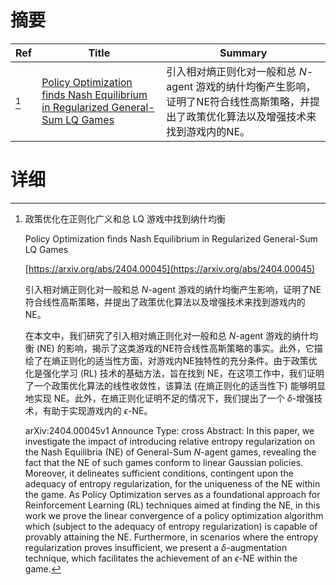 # 摘要

| Ref | Title | Summary |
| --- | --- | --- |
| [^1] | [Policy Optimization finds Nash Equilibrium in Regularized General-Sum LQ Games](https://arxiv.org/abs/2404.00045) | 引入相对熵正则化对一般和总 $N$-agent 游戏的纳什均衡产生影响，证明了NE符合线性高斯策略，并提出了政策优化算法以及增强技术来找到游戏内的NE。 |

# 详细

[^1]: 政策优化在正则化广义和总 LQ 游戏中找到纳什均衡

    Policy Optimization finds Nash Equilibrium in Regularized General-Sum LQ Games

    [https://arxiv.org/abs/2404.00045](https://arxiv.org/abs/2404.00045)

    引入相对熵正则化对一般和总 $N$-agent 游戏的纳什均衡产生影响，证明了NE符合线性高斯策略，并提出了政策优化算法以及增强技术来找到游戏内的NE。

    

    在本文中，我们研究了引入相对熵正则化对一般和总 $N$-agent 游戏的纳什均衡 (NE) 的影响，揭示了这类游戏的NE符合线性高斯策略的事实。此外，它描绘了在熵正则化的适当性方面，对游戏内NE独特性的充分条件。由于政策优化是强化学习 (RL) 技术的基础方法，旨在找到 NE，在这项工作中，我们证明了一个政策优化算法的线性收敛性，该算法 (在熵正则化的适当性下) 能够明显地实现 NE。此外，在熵正则化证明不足的情况下，我们提出了一个 $\delta$-增强技术，有助于实现游戏内的 $\epsilon$-NE。

    arXiv:2404.00045v1 Announce Type: cross  Abstract: In this paper, we investigate the impact of introducing relative entropy regularization on the Nash Equilibria (NE) of General-Sum $N$-agent games, revealing the fact that the NE of such games conform to linear Gaussian policies. Moreover, it delineates sufficient conditions, contingent upon the adequacy of entropy regularization, for the uniqueness of the NE within the game. As Policy Optimization serves as a foundational approach for Reinforcement Learning (RL) techniques aimed at finding the NE, in this work we prove the linear convergence of a policy optimization algorithm which (subject to the adequacy of entropy regularization) is capable of provably attaining the NE. Furthermore, in scenarios where the entropy regularization proves insufficient, we present a $\delta$-augmentation technique, which facilitates the achievement of an $\epsilon$-NE within the game.
    

